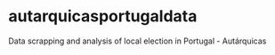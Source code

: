 # autarquicasportugaldata
Data scrapping and analysis of local election in Portugal -  Autárquicas 
